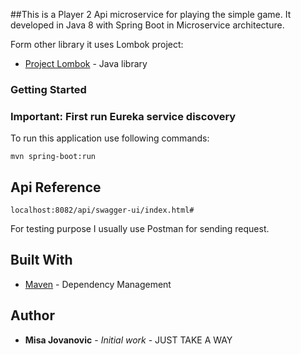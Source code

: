 ##This is a Player 2 Api microservice for playing the simple game.
It developed in Java 8 with Spring Boot in Microservice architecture.

Form other library it uses Lombok project:
* [Project Lombok](https://projectlombok.org) - Java library

### Getting Started
### Important: First run Eureka service discovery
To run this application use following commands:
```
mvn spring-boot:run
``` 
## Api Reference
```
localhost:8082/api/swagger-ui/index.html#
```
For testing purpose I usually use Postman for sending request.

## Built With
* [Maven](https://maven.apache.org/) - Dependency Management

## Author

* **Misa Jovanovic** - *Initial work* - JUST TAKE A WAY
